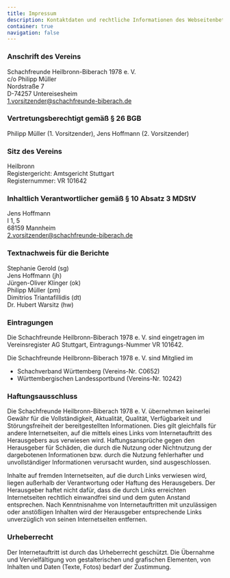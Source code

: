 ```yaml
---
title: Impressum
description: Kontaktdaten und rechtliche Informationen des Webseitenbetreibers.
container: true
navigation: false
---
```


### Anschrift des Vereins

Schachfreunde Heilbronn-Biberach 1978 e.&nbsp;V.\
c/o Philipp Müller\
Nordstraße 7\
D-74257 Untereisesheim\
1.vorsitzender@schachfreunde-biberach.de

### Vertretungsberechtigt gemäß § 26 BGB

Philipp Müller (1. Vorsitzender), Jens Hoffmann (2. Vorsitzender)

### Sitz des Vereins

Heilbronn\
Registergericht: Amtsgericht Stuttgart\
Registernummer: VR 101642

### Inhaltlich Verantwortlicher gemäß § 10 Absatz 3 MDStV

Jens Hoffmann\
I 1, 5\
68159 Mannheim\
2.vorsitzender@schachfreunde-biberach.de

### Textnachweis für die Berichte

Stephanie Gerold (sg)\
Jens Hoffmann (jh)\
Jürgen-Oliver Klinger (ok)\
Philipp Müller (pm)\
Dimitrios Triantafillidis (dt)\
Dr. Hubert Warsitz (hw)

### Eintragungen

Die Schachfreunde Heilbronn-Biberach 1978 e.&nbsp;V. sind eingetragen im Vereinsregister AG Stuttgart, Eintragungs-Nummer VR 101642.

Die Schachfreunde Heilbronn-Biberach 1978 e.&nbsp;V. sind Mitglied im

- Schachverband Württemberg (Vereins-Nr. C0652)
- Württembergischen Landessportbund (Vereins-Nr. 10242)

### Haftungsausschluss

Die Schachfreunde Heilbronn-Biberach 1978 e.&nbsp;V. übernehmen keinerlei Gewähr für die Vollständigkeit, Aktualität, Qualität, Verfügbarkeit und Störungsfreiheit der bereitgestellten Informationen. Dies gilt gleichfalls für andere Internetseiten, auf die mittels eines Links vom Internetauftritt des Herausgebers aus verwiesen wird. Haftungsansprüche gegen den Herausgeber für Schäden, die durch die Nutzung oder Nichtnutzung der dargebotenen Informationen bzw. durch die Nutzung fehlerhafter und unvollständiger Informationen verursacht wurden, sind ausgeschlossen.

Inhalte auf fremden Internetseiten, auf die durch Links verwiesen wird, liegen außerhalb der Verantwortung oder Haftung des Herausgebers. Der Herausgeber haftet nicht dafür, dass die durch Links erreichten Internetseiten rechtlich einwandfrei sind und dem guten Anstand entsprechen. Nach Kenntnisnahme von Internetauftritten mit unzulässigen oder anstößigen Inhalten wird der Herausgeber entsprechende Links unverzüglich von seinen Internetseiten entfernen.

### Urheberrecht

Der Internetauftritt ist durch das Urheberrecht geschützt. Die Übernahme und Vervielfältigung von gestalterischen und grafischen Elementen, von Inhalten und Daten (Texte, Fotos) bedarf der Zustimmung.
